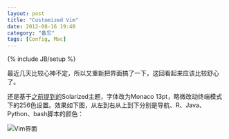 ```yaml
---
layout: post
title: "Customized Vim"
date: 2012-08-16 19:40
category: "备忘"
tags: [Config, Mac]
---
```

{% include JB/setup %}

最近几天比较心神不定，所以又重新把界面搞了一下，这回看起来应该比较舒心了。

还是基于[之前提到的](/blog/customize-terminal-on-mac/)Solarized主题，字体改为Monaco 13pt，略微改动终端模式下的256色设置。效果如下图，从左到右从上到下分别是导航、R、Java、Python、bash脚本的颜色：

![Vim界面](/assets/images/20120816_vimtheme.png)

